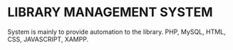 # LIBRARY MANAGEMENT SYSTEM
System is mainly to provide automation to the library. PHP, MySQL, HTML, CSS, JAVASCRIPT, XAMPP.
